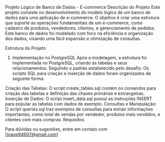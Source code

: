 Projeto Lógico de Banco de Dados - E-commerce
Descrição do Projeto
Este projeto consiste no desenvolvimento do modelo lógico de um banco de dados para uma aplicação de e-commerce. O objetivo é criar uma estrutura que suporte as operações fundamentais de um e-commerce, como cadastro de produtos, vendedores, clientes, e gerenciamento de pedidos. Este banco de dados foi modelado com foco na eficiência e organização dos dados, visando uma fácil expansão e otimização de consultas.

Estrutura do Projeto
1. Implementação no PostgreSQL
Após a modelagem, a estrutura foi implementada no PostgreSQL, criando as tabelas e seus relacionamentos. Seguindo o padrão estabelecido pelo desafio.
Os scripts SQL para criação e inserção de dados foram organizados da seguinte forma:

Criação das Tabelas: O script create_tables.sql contém os comandos para criação das tabelas e definição das chaves primárias e estrangeiras.
Inserção de Dados: O script insert_data.sql possui as instruções INSERT para popular as tabelas com dados de exemplo.
Consultas e Manipulação: O script queries.sql traz exemplos de consultas para extrair informações importantes, como total de vendas por vendedor, produtos mais vendidos, e clientes com mais compras.
Requisitos

Para dúvidas ou sugestões, entre em contato com [joaop94607@gmail.com]
